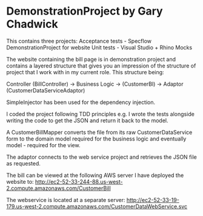 # DemonstrationProject by Gary Chadwick

This contains three projects:
Acceptance tests - Specflow
DemonstrationProject for website
Unit tests - Visual Studio + Rhino Mocks

The website containing the bill page is in demonstration project and contains a 
layered structure that gives you an impression of the structure of project that I 
work with in my current role.  This structure being:

Controller (BillController) -> Business Logic -> (CustomerBl) -> Adaptor (CustomerDataServiceAdaptor)

SimpleInjector has been used for the dependency injection.

I coded the project following TDD principles e.g. I wrote the tests alongside writing the code to get the JSON and return it back to the model.

A CustomerBillMapper converts the file from its raw CustomerDataService form to the domain model required for the business logic and eventually model - required for the view.

The adaptor connects to the web service project and retrieves the JSON file as requested.

The bill can be viewed at the following AWS server I have deployed the website to:
http://ec2-52-33-244-88.us-west-2.compute.amazonaws.com/CustomerBill

The webservice is located at a separate server:
http://ec2-52-33-19-179.us-west-2.compute.amazonaws.com/CustomerDataWebService.svc

